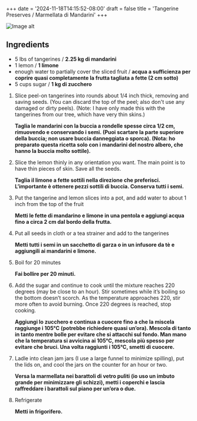 +++
date = '2024-11-18T14:15:52-08:00'
draft = false
title = 'Tangerine Preserves / Marmellata di Mandarini'
+++

![Image alt](/images/jam.jpg)

## Ingredients

- 5 lbs of tangerines / **2.25 kg di mandarini**
- 1 lemon / **1 limone**
- enough water to partially cover the sliced fruit / **acqua a sufficienza per coprire quasi completamente la frutta tagliata a fette (2 cm sotto)**
- 5 cups sugar / **1 kg di zucchero**

1. Slice peel-on tangerines into rounds about 1/4 inch thick, removing and saving seeds. (You can discard the top of the peel; also don't use any damaged or dirty peels). (Note: I have only made this with the tangerines from our tree, which have very thin skins.)

   **Taglia le mandarini con la buccia a rondelle spesse circa 1/2 cm, rimuovendo e conservando i semi. (Puoi scartare la parte superiore della buccia; non usare buccia danneggiata o sporca). (Nota: ho preparato questa ricetta solo con i mandarini del nostro albero, che hanno la buccia molto sottile).**

1. Slice the lemon thinly in any orientation you want. The main point is to have thin pieces of skin. Save all the seeds.

   **Taglia il limone a fette sottili nella direzione che preferisci. L’importante è ottenere pezzi sottili di buccia. Conserva tutti i semi.**

1. Put the tangerine and lemon slices into a pot, and add water to about 1 inch from the top of the fruit

   **Metti le fette di mandarino e limone in una pentola e aggiungi acqua fino a circa 2 cm dal bordo della frutta.**

1. Put all seeds in cloth or a tea strainer and add to the tangerines

   **Metti tutti i semi in un sacchetto di garza o in un infusore da tè e aggiungili ai mandarini e limone.**

1. Boil for 20 minutes

   **Fai bollire per 20 minuti.**

1. Add the sugar and continue to cook until the mixture reaches 220 degrees (may be close to an hour). Stir sometimes while it’s boiling so the bottom doesn’t scorch. As the temperature approaches 220, stir more often to avoid burning. Once 220 degrees is reached, stop cooking.

   **Aggiungi lo zucchero e continua a cuocere fino a che la miscela raggiunge i 105°C (potrebbe richiedere quasi un’ora). Mescola di tanto in tanto mentre bolle per evitare che si attacchi sul fondo. Man mano che la temperatura si avvicina ai 105°C, mescola più spesso per evitare che bruci. Una volta raggiunti i 105°C, smetti di cuocere.**

1. Ladle into clean jam jars (I use a large funnel to minimize spilling), put the lids on, and cool the jars on the counter for an hour or two.

   **Versa la marmellata nei barattoli di vetro puliti (io uso un imbuto grande per minimizzare gli schizzi), metti i coperchi e lascia raffreddare i barattoli sul piano per un’ora o due.**

1. Refrigerate

   **Metti in frigorifero.**
